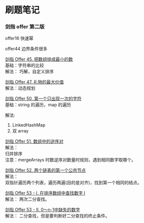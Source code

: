 # 刷题笔记

### 剑指 offer 第二版
offer16 快速幂

offer44 边界条件很多

[剑指 Offer 45. 把数组排成最小的数](https://leetcode-cn.com/problems/ba-shu-zu-pai-cheng-zui-xiao-de-shu-lcof/)  
基础：字符串的比较  
解法：
巧解，自定义排序

[剑指 Offer 47. 礼物的最大价值](https://leetcode-cn.com/problems/li-wu-de-zui-da-jie-zhi-lcof/)  
解法：动态规划

[剑指 Offer 50. 第一个只出现一次的字符](https://leetcode-cn.com/problems/di-yi-ge-zhi-chu-xian-yi-ci-de-zi-fu-lcof/submissions/)  
基础：string 的遍历，map 的遍历

解法:
1. LinkedHashMap
2. 双 array


[剑指 Offer 51. 数组中的逆序对](https://leetcode-cn.com/problems/shu-zu-zhong-de-ni-xu-dui-lcof/)  
解法：  
归并排序  
注意：mergeArrays 时数逆序对数量时规则，遇到相同数字取哪个。

[剑指 Offer 52. 两个链表的第一个公共节点](https://leetcode-cn.com/problems/liang-ge-lian-biao-de-di-yi-ge-gong-gong-jie-dian-lcof/)  
解法：  
双指针遍历两个列表，遍历两遍(目的是对齐)，找到第一个相同的结点。

[剑指 Offer 53 - I. 在排序数组中查找数字 I](https://leetcode-cn.com/problems/zai-pai-xu-shu-zu-zhong-cha-zhao-shu-zi-lcof/)  
解法：
两次二分查找。

[剑指 Offer 53 - II. 0～n-1中缺失的数字](https://leetcode-cn.com/problems/que-shi-de-shu-zi-lcof/)  
解法：
二分查找，但是要判断好二分查找的终止条件。